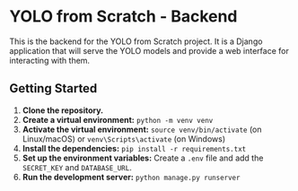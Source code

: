 # YOLO from Scratch - Backend

This is the backend for the YOLO from Scratch project. It is a Django application that will serve the YOLO models and provide a web interface for interacting with them.

## Getting Started

1.  **Clone the repository.**
2.  **Create a virtual environment:** `python -m venv venv`
3.  **Activate the virtual environment:** `source venv/bin/activate` (on Linux/macOS) or `venv\Scripts\activate` (on Windows)
4.  **Install the dependencies:** `pip install -r requirements.txt`
5.  **Set up the environment variables:** Create a `.env` file and add the `SECRET_KEY` and `DATABASE_URL`.
6.  **Run the development server:** `python manage.py runserver`
